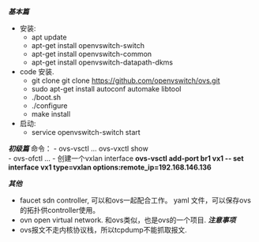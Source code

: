 ***基本篇***
  - 安装:
    - apt update
    - apt-get install openvswitch-switch
    - apt-get install openvswitch-common
    - apt-get install openvswitch-datapath-dkms 
  - code 安装.
    - git clone git clone https://github.com/openvswitch/ovs.git
    - sudo apt-get install autoconf automake libtool
    - ./boot.sh
    - ./configure
    - make install
  - 启动:
    - service openvswitch-switch start
    
 ***初级篇***
  命令：
    - ovs-vsctl ...
        ovs-vxctl show  
    - ovs-ofctl ...
    - 创建一个vxlan interface
        **ovs-vsctl add-port br1 vx1 -- set interface vx1 type=vxlan options:remote_ip=192.168.146.136**

***其他***
  - faucet
    sdn controller, 可以和ovs一起配合工作。
    yaml 文件，可以保存ovs的拓扑供controller使用。
  - ovn
    open virtual network. 和ovs类似，也是ovs的一个项目.
***注意事项***
  - ovs报文不走内核协议栈，所以tcpdump不能抓取报文.
  
    

